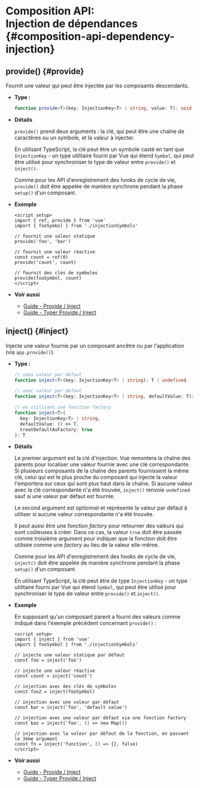 # Composition API: <br>Injection de dépendances {#composition-api-dependency-injection}

## provide() {#provide}

Fournit une valeur qui peut être injectée par les composants descendants.

- **Type :**

  ```ts
  function provide<T>(key: InjectionKey<T> | string, value: T): void
  ```

- **Détails**

  `provide()` prend deux arguments : la clé, qui peut être une chaîne de caractères ou un symbole, et la valeur à injecter.

  En utilisant TypeScript, la clé peut être un symbole casté en tant que `InjectionKey` - un type utilitaire fourni par Vue qui étend `Symbol`, qui peut être utilisé pour synchroniser le type de valeur entre `provide()` et `inject()`.

  Comme pour les API d'enregistrement des hooks de cycle de vie, `provide()` doit être appelée de manière synchrone pendant la phase `setup()` d'un composant.

- **Exemple**

  ```vue
  <script setup>
  import { ref, provide } from 'vue'
  import { fooSymbol } from './injectionSymbols'

  // fournit une valeur statique
  provide('foo', 'bar')

  // fournit une valeur réactive
  const count = ref(0)
  provide('count', count)

  // fournit des clés de symboles
  provide(fooSymbol, count)
  </script>
  ```

- **Voir aussi**
  - [Guide - Provide / Inject](/guide/components/provide-inject)
  - [Guide - Typer Provide / Inject](/guide/typescript/composition-api#typing-provide-inject) <sup class="vt-badge ts" />

## inject() {#inject}

Injecte une valeur fournie par un composant ancêtre ou par l'application (via `app.provide()`).

- **Type :**

  ```ts
  // sans valeur par défaut
  function inject<T>(key: InjectionKey<T> | string): T | undefined

  // avec valeur par défaut
  function inject<T>(key: InjectionKey<T> | string, defaultValue: T): T

  // en utilisant une fonction factory
  function inject<T>(
    key: InjectionKey<T> | string,
    defaultValue: () => T,
    treatDefaultAsFactory: true
  ): T
  ```

- **Détails**

  Le premier argument est la clé d'injection. Vue remontera la chaîne des parents pour localiser une valeur fournie avec une clé correspondante. Si plusieurs composants de la chaîne des parents fournissent la même clé, celui qui est le plus proche du composant qui injecte la valeur l'emportera sur ceux qui sont plus haut dans la chaîne. Si aucune valeur avec la clé correspondante n'a été trouvée, `inject()` renvoie `undefined` sauf si une valeur par défaut est fournie.

  Le second argument est optionnel et représente la valeur par défaut à utiliser si aucune valeur correspondante n'a été trouvée. 

  Il peut aussi être une fonction _factory_ pour retourner des valeurs qui sont coûteuses à créer. Dans ce cas, la valeur `true` doit être passée comme troisième argument pour indiquer que la fonction doit être utilisée comme une _factory_ au lieu de la valeur elle-même.

  Comme pour les API d'enregistrement des hooks de cycle de vie, `inject()` doit être appelée de manière synchrone pendant la phase `setup()` d'un composant.

  En utilisant TypeScript, la clé peut être de type `InjectionKey` - un type utilitaire fourni par Vue qui étend `Symbol`, qui peut être utilisé pour synchroniser le type de valeur entre `provide()` et `inject()`.

- **Exemple**

  En supposant qu'un composant parent a fourni des valeurs comme indiqué dans l'exemple précédent concernant `provide()` :

  ```vue
  <script setup>
  import { inject } from 'vue'
  import { fooSymbol } from './injectionSymbols'

  // injecte une valeur statique par défaut
  const foo = inject('foo')

  // injecte une valeur réactive
  const count = inject('count')

  // injection avec des clés de symboles
  const foo2 = inject(fooSymbol)

  // injection avec une valeur par défaut
  const bar = inject('foo', 'default value')

  // injection avec une valeur par défaut via une fonction factory
  const baz = inject('foo', () => new Map())

  // injection avec la valeur par défaut de la fonction, en passant le 3ème argument
  const fn = inject('function', () => {}, false)
  </script>
  ```

- **Voir aussi**
  - [Guide - Provide / Inject](/guide/components/provide-inject)
  - [Guide - Typer Provide / Inject](/guide/typescript/composition-api#typing-provide-inject) <sup class="vt-badge ts" />
